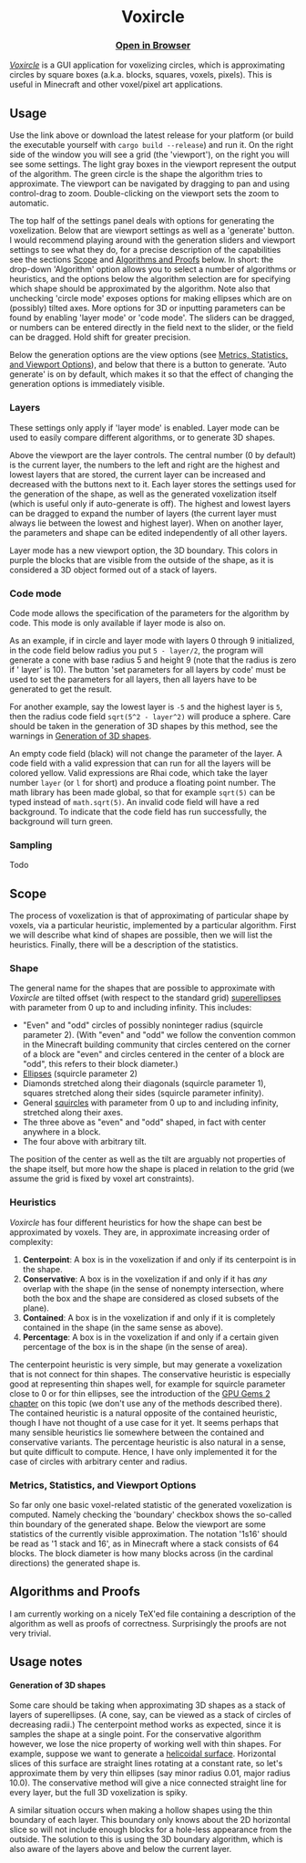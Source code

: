 <h1 align="center">
    Voxircle
</h1>

<h3 align="center">
    <a href="https://basyniae.github.io/voxircle/">
    Open in Browser
    </a>
</h3>

[//]: # (todo: update)

[_Voxircle_](https://github.com/basyniae/voxircle) is a GUI application for voxelizing circles, which is approximating
circles by square boxes (a.k.a. blocks, squares, voxels, pixels).
This is useful in Minecraft and other voxel/pixel art applications.

## Usage

Use the link above or download the latest release for your platform (or build the executable yourself with
`cargo build --release`) and run
it.
On the right side of the window you will see a grid (the 'viewport'), on the right you will see some settings.
The light gray boxes in the viewport represent the output of the algorithm.
The green circle is the shape the algorithm tries to approximate.
The viewport can be navigated by dragging to pan and using control-drag to zoom.
Double-clicking on the viewport sets the zoom to automatic.

The top half of the settings panel deals with options for generating the voxelization.
Below that are viewport settings as well as a 'generate' button.
I would recommend playing around with the generation sliders and viewport settings to see what they do, for a precise
description of the capabilities see the sections [Scope](#scope) and [Algorithms and Proofs](#algorithms-and-proofs)
below.
In short: the drop-down 'Algorithm' option allows you to select a number of algorithms or heuristics, and the options
below the algorithm selection are for specifying which shape should be approximated by the algorithm. Note also that
unchecking 'circle mode' exposes options for making ellipses which are on (possibly) tilted axes.
More options for 3D or inputting parameters can be found by enabling 'layer mode' or 'code mode'.
The sliders can be dragged, or numbers can be entered directly in the field next to the slider, or the field can be
dragged.
Hold shift for greater precision.

Below the generation options are the view options (see [Metrics, Statistics, and Viewport Options](#metrics)), and below
that there is a button to generate.
'Auto generate' is on by default, which makes it so that the effect of changing the generation options is immediately
visible.

### Layers

These settings only apply if 'layer mode' is enabled.
Layer mode can be used to easily compare different algorithms, or to generate 3D shapes.

Above the viewport are the layer controls.
The central number (0 by default) is the current layer, the numbers to the left and right are the highest and lowest
layers that are stored, the current layer can be increased and decreased with the buttons next to it.
Each layer stores the settings used for the generation of the shape, as well as the generated voxelization itself (which
is useful only if auto-generate is off).
The highest and lowest layers can be dragged to expand the number of layers (the current layer must always lie between
the lowest and highest layer).
When on another layer, the parameters and shape can be edited independently of all other layers.

Layer mode has a new viewport option, the 3D boundary.
This colors in purple the blocks that are visible from the outside of the shape, as it is considered a 3D object formed
out of a stack of layers.

### Code mode

Code mode allows the specification of the parameters for the algorithm by code.
This mode is only available if layer mode is also on.

As an example, if in circle and layer mode with layers 0 through 9 initialized, in the code field below radius you
put `5 - layer/2`, the program will generate a cone with base radius 5 and height 9 (note that the radius is zero if '
layer' is 10).
The button 'set parameters for all layers by code' must be used to set the parameters for all layers, then all layers
have to be generated to get the result.

For another example, say the lowest layer is `-5` and the highest layer is `5`, then the radius code
field `sqrt(5^2 - layer^2)` will produce a sphere.
Care should be taken in the generation of 3D shapes by this method, see the warnings
in [Generation of 3D shapes](#generation-of-3d-shapes).

An empty code field (black) will not change the parameter of the layer.
A code field with a valid expression that can run for all the layers will be colored yellow.
Valid expressions are Rhai code, which take the layer number `layer` (or `l` for short) and produce a floating point
number.
The math library has been made global, so that for example `sqrt(5)` can be typed instead of `math.sqrt(5)`.
An invalid code field will have a red background.
To indicate that the code field has run successfully, the background will turn green.

### Sampling

Todo

## Scope

The process of voxelization is that of approximating of particular shape by voxels, via a particular heuristic,
implemented by a particular algorithm.
First we will describe what kind of shapes are possible, then we will list the heuristics.
Finally, there will be a description of the statistics.

### Shape

The general name for the shapes that are possible to approximate with
_Voxircle_ are tilted offset (with respect to the standard
grid) [superellipses](https://en.wikipedia.org/wiki/Superellipse) with parameter from 0 up to and including infinity.
This includes:

* "Even" and "odd" circles of possibly noninteger radius (squircle parameter 2).
  (With "even" and "odd" we follow the convention common in the Minecraft building community that circles centered on
  the corner of a block are "even" and circles centered in the center of a block are "odd", this refers to their block
  diameter.)
* [Ellipses](https://en.wikipedia.org/wiki/Ellipse) (squircle parameter 2)
* Diamonds stretched along their diagonals (squircle parameter 1), squares stretched along their sides (squircle
  parameter infinity).
* General [squircles](https://en.wikipedia.org/wiki/Squircle) with parameter from 0 up to and including infinity,
  stretched along their axes.
* The three above as "even" and "odd" shaped, in fact with center anywhere in a block.
* The four above with arbitrary tilt.

The position of the center as well as the tilt are arguably not properties of the shape itself, but more how the shape
is placed in relation to the grid (we assume the grid is fixed by voxel art constraints).

### Heuristics

_Voxircle_ has four different heuristics for how the shape can best be approximated by voxels.
They are, in approximate increasing order of complexity:

1. **Centerpoint**: A box is in the voxelization if and only if its centerpoint is in the shape.
2. **Conservative**: A box is in the voxelization if and only if it has
   *any* overlap with the shape (in the sense of nonempty intersection, where both the box and the shape are considered
   as closed subsets of the plane).
3. **Contained**:  A box is in the voxelization if and only if it is completely contained in the shape (in the same
   sense as above).
4. **Percentage**: A box is in the voxelization if and only if a certain given percentage of the box is in the shape (in
   the sense of area).

The centerpoint heuristic is very simple, but may generate a voxelization that is not connect for thin shapes.
The conservative heuristic is especially good at representing thin shapes well, for example for squircle parameter close
to 0 or for thin ellipses, see the introduction of
the [GPU Gems 2 chapter](https://developer.nvidia.com/gpugems/gpugems2/part-v-image-oriented-computing/chapter-42-conservative-rasterization)
on this topic (we don't use any of the methods described there).
The contained heuristic is a natural opposite of the contained heuristic, though I have not thought of a use case for it
yet.
It seems perhaps that many sensible heuristics lie somewhere between the contained and conservative variants.
The percentage heuristic is also natural in a sense, but quite difficult to compute. Hence, I have only implemented it
for the case of circles with arbitrary center and radius.

### <a name="metrics"></a>Metrics, Statistics, and Viewport Options

So far only one basic voxel-related statistic of the generated voxelization is computed.
Namely checking the 'boundary' checkbox shows the so-called thin boundary of the generated shape.
Below the viewport are some statistics of the currently visible approximation. The notation '1s16' should be read as '1
stack and 16', as in Minecraft where a stack consists of 64 blocks.
The block diameter is how many blocks across (in the cardinal directions) the generated shape is.

## Algorithms and Proofs

I am currently working on a nicely TeX'ed file containing a description of the algorithm as well as proofs of
correctness.
Surprisingly the proofs are not very trivial.

## Usage notes

#### Generation of 3D shapes

Some care should be taking when approximating 3D shapes as a stack of layers of superellipses.
(A cone, say, can be viewed as a stack of circles of decreasing radii.)
The centerpoint method works as expected, since it is samples the shape at a single point.
For the conservative algorithm however, we lose the nice property of working well with thin shapes.
For example, suppose we want to generate a [helicoidal surface](https://en.wikipedia.org/wiki/Helicoid).
Horizontal slices of this surface are straight lines rotating at a constant rate, so let's approximate them by very thin
ellipses (say minor radius 0.01, major radius 10.0).
The conservative method will give a nice connected straight line for every layer, but the full 3D voxelization is spiky.

A similar situation occurs when making a hollow shapes using the thin boundary of each layer.
This boundary only knows about the 2D horizontal slice so will not include enough blocks for a hole-less appearance from
the outside.
The solution to this is using the 3D boundary algorithm, which is also aware of the layers above and below the current
layer.
